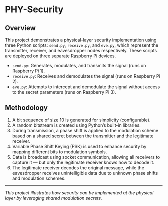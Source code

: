 # PHY-Security

## Overview

This project demonstrates a physical-layer security implementation using three Python scripts: `send.py`, `receive.py`, and `eve.py`, which represent the transmitter, receiver, and eavesdropper nodes respectively. These scripts are deployed on three separate Raspberry Pi devices.

- `send.py`: Generates, modulates, and transmits the signal (runs on Raspberry Pi 1).
- `receive.py`: Receives and demodulates the signal (runs on Raspberry Pi 2).
- `eve.py`: Attempts to intercept and demodulate the signal without access to the secret parameters (runs on Raspberry Pi 3).

## Methodology

1. A bit sequence of size 10 is generated for simplicity (configurable).
2. A random bitstream is created using Python’s built-in libraries.
3. During transmission, a phase shift is applied to the modulation scheme based on a shared secret between the transmitter and the legitimate receiver.
4. Variable Phase Shift Keying (PSK) is used to enhance security by mapping different bits to modulation symbols.
5. Data is broadcast using socket communication, allowing all receivers to capture it — but only the legitimate receiver knows how to decode it.
6. The legitimate receiver decodes the original message, while the eavesdropper receives unintelligible data due to unknown phase shifts and modulation schemes.

---

*This project illustrates how security can be implemented at the physical layer by leveraging shared modulation secrets.*
